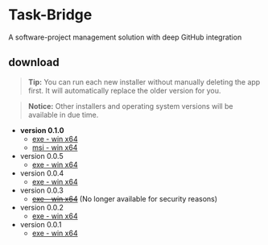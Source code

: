 # Task-Bridge

A software-project management solution with deep GitHub integration

## download

> **Tip:** You can run each new installer without manually deleting the app first. It will automatically replace the older version for you.

> **Notice:** Other installers and operating system versions will be available in due time.

- **version 0.1.0**
   - [exe - win x64](https://drive.google.com/file/d/15zUAJfXZvFTM3Ot_8-BOZT3a8TbyVHOw/view?usp=sharing)
   - [msi - win x64](https://drive.google.com/file/d/1Z1APL9f9ZQtc1rI6qgXeQCacOZJHrn86/view?usp=sharing)
- version 0.0.5
   - [exe - win x64](https://drive.google.com/file/d/1tLKWTlLjOZbV7KQpmly7489m24exTlrQ/view?usp=sharing)
- version 0.0.4
   - [exe - win x64](https://drive.google.com/file/d/1kW6miYVPxriU9l4--WAD199lWM_5q5ct/view?usp=sharing)
- version 0.0.3
   - ~~[exe - win x64]()~~ (No longer available for security reasons)
- version 0.0.2
   - [exe - win x64](https://drive.google.com/file/d/1naGo0lwyoj2rIlpEqDppkRcCsqmFB3af/view?usp=sharing)
- version 0.0.1
   - [exe - win x64](https://drive.google.com/file/d/1kTbaX2mgx_O6Qwrzv7qdjGPWxaocb02X/view?usp=drive_link)
